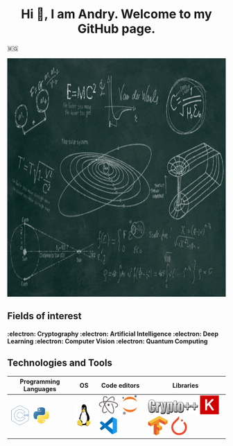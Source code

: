 <h1 align="center"> Hi 👋, I am Andry. Welcome to my GitHub page. </h1> 🇲🇬
<p align="center"> <img src="https://github.com/AndryRafam/andryrafam/blob/main/Maths.gif" width="900" height="550"/>

<h2> Fields of interest </h2>

<h4> :electron: Cryptography :electron: Artificial Intelligence :electron: Deep Learning :electron: Computer Vision :electron: Quantum Computing </h4>
  
<h2> Technologies and Tools </h2>

| Programming Languages | OS | Code editors | Libraries |
| --- | --- | --- | --- |
| <img src="https://github.com/devicons/devicon/blob/master/icons/cplusplus/cplusplus-line.svg" width="45" height="45"/> <img src="https://github.com/devicons/devicon/blob/master/icons/python/python-original.svg" width="45" height="45"/> | <img src="https://github.com/AndryRafam/andryrafam/blob/main/linux-tux.svg" alt="linux" width="55" height="55"/> | <img src="https://github.com/AndryRafam/andryrafam/blob/main/atom-original.svg" width="45" height="45"/> <img src="https://github.com/devicons/devicon/blob/master/icons/jupyter/jupyter-original.svg" width="45" height="45"> <img src="https://github.com/AndryRafam/andryrafam/blob/main/vscode.png" width="45" height="45"/> | <img src="https://github.com/AndryRafam/andryrafam/blob/main/Crypto%2B%2B-logo.png" width="115" height="35"/> <img src="https://github.com/AndryRafam/andryrafam/blob/main/Keras_logo.svg.png" width="45" height="45"/> <img src="https://github.com/AndryRafam/andryrafam/blob/main/Tensorflow_logo.svg.png" width="45" height="45"/> <img src="https://github.com/devicons/devicon/blob/master/icons/pytorch/pytorch-original.svg" width="45" height="45"/>
